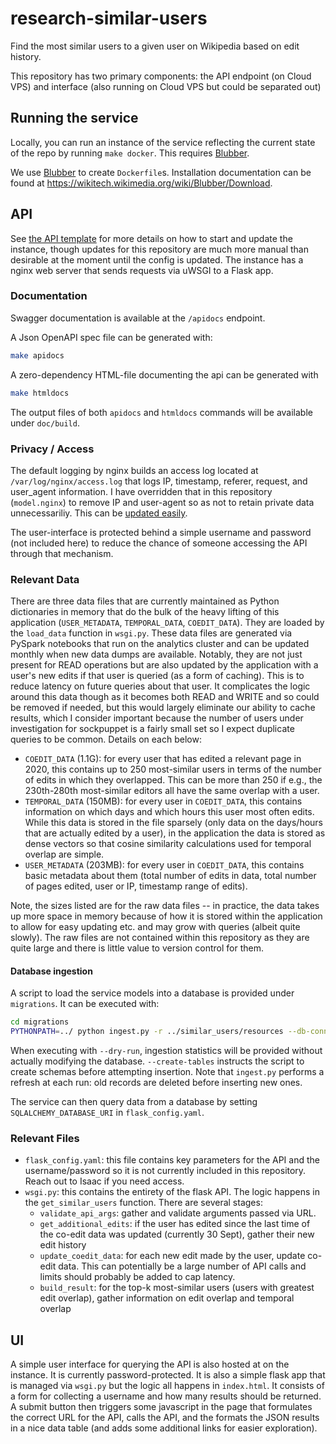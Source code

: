 # research-similar-users
Find the most similar users to a given user on Wikipedia based on edit history.

This repository has two primary components: the API endpoint (on Cloud VPS) and interface (also running on Cloud VPS but could be separated out)

## Running the service

Locally, you can run an instance of the service reflecting the current state of the repo by running `make docker`. This requires [Blubber](https://wikitech.wikimedia.org/wiki/Blubber).

We use [Blubber](https://wikitech.wikimedia.org/wiki/Blubber/Download) to create `Dockerfile`s. 
Installation documentation can be found at https://wikitech.wikimedia.org/wiki/Blubber/Download.

## API
See [the API template](https://github.com/wikimedia/research-api-endpoint-template) for more details on how to start and update the instance, though updates for this repository are much more manual than desirable at the moment until the config is updated. The instance has a nginx web server that sends requests via uWSGI to a Flask app.

### Documentation
Swagger documentation is available at the `/apidocs` endpoint.

A Json OpenAPI spec file can be generated with:
```bash
make apidocs
```

A zero-dependency HTML-file documenting the api can be generated with
```bash
make htmldocs
```
The output files of both `apidocs` and `htmldocs` commands will be available under `doc/build`.


### Privacy / Access
The default logging by nginx builds an access log located at `/var/log/nginx/access.log` that logs IP, timestamp, referer, request, and user_agent information.
I have overridden that in this repository (`model.nginx`) to remove IP and user-agent so as not to retain private data unnecessariliy.
This can be [updated easily](https://docs.nginx.com/nginx/admin-guide/monitoring/logging/#setting-up-the-access-log).

The user-interface is protected behind a simple username and password (not included here) to reduce the chance
of someone accessing the API through that mechanism.

### Relevant Data
There are three data files that are currently maintained as Python dictionaries in memory that do the bulk of the heavy lifting of this application (`USER_METADATA`, `TEMPORAL_DATA`, `COEDIT_DATA`).
They are loaded by the `load_data` function in `wsgi.py`. These data files are generated via PySpark notebooks that run on the analytics cluster and can be updated monthly when new data dumps are available. Notably,
they are not just present for READ operations but are also updated by the application with a user's new edits if that user is queried (as a form of caching). This is to reduce latency
on future queries about that user. It complicates the logic around this data though as it becomes both READ and WRITE and so could be removed if needed, but this would largely eliminate our ability to cache results, which I consider important because the number of users under investigation for sockpuppet is a fairly small set so I expect duplicate queries to be common.
Details on each below:
* `COEDIT_DATA` (1.1G): for every user that has edited a relevant page in 2020, this contains up to 250 most-similar users in terms of the number of edits in which they overlapped. This can be more than 250 if e.g., the 230th-280th most-similar editors all have the same overlap with a user.
* `TEMPORAL_DATA` (150MB): for every user in `COEDIT_DATA`, this contains information on which days and which hours this user most often edits. While this data is stored in the file sparsely (only data on the days/hours that are actually edited by a user), in the application the data is stored as dense vectors so that cosine similarity calculations used for temporal overlap are simple.
* `USER_METADATA` (203MB): for every user in `COEDIT_DATA`, this contains basic metadata about them (total number of edits in data, total number of pages edited, user or IP, timestamp range of edits).

Note, the sizes listed are for the raw data files -- in practice, the data takes up more space in memory because of how it is stored within the application to allow for easy updating etc. and may grow with queries (albeit quite slowly).
The raw files are not contained within this repository as they are quite large and there is little value to version control for them.

#### Database ingestion
A script to load the service models into a database is provided under `migrations`.
It can be executed  with:
```bash
cd migrations
PYTHONPATH=../ python ingest.py -r ../similar_users/resources --db-connection-string sqlite:////app.db --create-tables --dry-run 
```
When executing with `--dry-run`, ingestion statistics will be provided without actually modifying the
database. `--create-tables` instructs the script to create schemas before attempting insertion. 
Note that `ingest.py` performs a refresh at each  run: old records are deleted before inserting
new ones.

The service can then query data from a database by setting `SQLALCHEMY_DATABASE_URI` in `flask_config.yaml`.

### Relevant Files
* `flask_config.yaml`: this file contains key parameters for the API and the username/password so it is not currently included in this repository. Reach out to Isaac if you need access.
* `wsgi.py`: this contains the entirety of the flask API. The logic happens in the `get_similar_users` function. There are several stages:
    * `validate_api_args`: gather and validate arguments passed via URL.
    * `get_additional_edits`: if the user has edited since the last time of the co-edit data was updated (currently 30 Sept), gather their new edit history
    * `update_coedit_data`: for each new edit made by the user, update co-edit data. This can potentially be a large number of API calls and limits should probably be added to cap latency.
    * `build_result`: for the top-k most-similar users (users with greatest edit overlap), gather information on edit overlap and temporal overlap

## UI
A simple user interface for querying the API is also hosted at on the instance. It is currently password-protected.
It is also a simple flask app that is managed via `wsgi.py` but the logic all happens in `index.html`.
It consists of a form for collecting a username and how many results should be returned. A submit button then triggers some javascript in the page that formulates the correct
URL for the API, calls the API, and the formats the JSON results in a nice data table (and adds some additional links for easier exploration).
